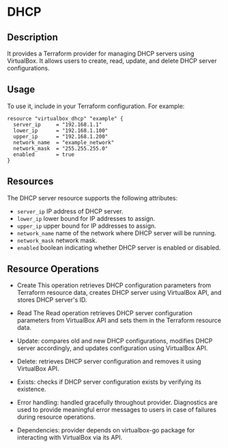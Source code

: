 # DHCP

## Description
It provides a Terraform provider for managing DHCP servers using VirtualBox. It allows users to create, read, update, and delete DHCP server configurations.

## Usage

To use it, include in your Terraform configuration. For example:

```hcl
resource "virtualbox_dhcp" "example" {
  server_ip     = "192.168.1.1"
  lower_ip      = "192.168.1.100"
  upper_ip      = "192.168.1.200"
  network_name  = "example_network"
  network_mask  = "255.255.255.0"
  enabled       = true
}
```
## Resources
The DHCP server resource supports the following attributes:

- `server_ip` IP address of DHCP server.
- `lower_ip` lower bound for IP addresses to assign.
- `upper_ip` upper bound for IP addresses to assign.
- `network_name` name of the network where DHCP server will be running.
- `network_mask` network mask.
 - `enabled` boolean indicating whether DHCP server is enabled or disabled.
  
## Resource Operations
- Create
This operation retrieves DHCP configuration parameters from Terraform resource data, creates DHCP server using VirtualBox API, and stores DHCP server's ID.

- Read
The Read operation retrieves DHCP server configuration parameters from VirtualBox API and sets them in the Terraform resource data.

- Update: compares old and new DHCP configurations, modifies DHCP server accordingly, and updates configuration using VirtualBox API.

- Delete: retrieves DHCP server configuration and removes it using VirtualBox API.

- Exists: checks if DHCP server configuration exists by verifying its existence.

- Error handling: handled gracefully throughout provider. Diagnostics are used to provide meaningful error messages to users in case of failures during resource operations.

- Dependencies: provider depends on virtualbox-go package for interacting with VirtualBox via its API.

